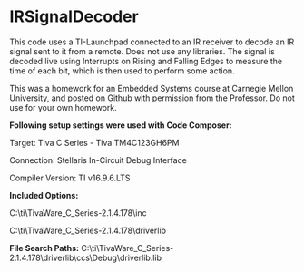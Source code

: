 # IRSignalDecoder
This code uses a TI-Launchpad connected to an IR receiver to decode an IR signal sent to it from a remote.
Does not use any libraries. The signal is decoded live using Interrupts on Rising and Falling Edges to measure the time of each bit, which is then used to perform some action.


This was a homework for an Embedded Systems course at Carnegie Mellon University, and posted on Github with permission from the Professor.
Do not use for your own homework.



**Following setup settings were used with Code Composer:**

Target: Tiva C Series - Tiva TM4C123GH6PM

Connection: Stellaris In-Circuit Debug Interface

Compiler Version: TI v16.9.6.LTS


**Included Options:**

C:\ti\TivaWare_C_Series-2.1.4.178\inc

C:\ti\TivaWare_C_Series-2.1.4.178\driverlib


**File Search Paths:**
C:\ti\TivaWare_C_Series-2.1.4.178\driverlib\ccs\Debug\driverlib.lib
